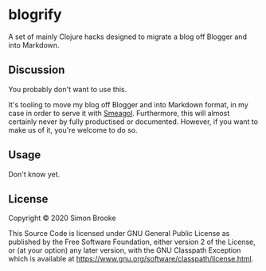 # blogrify

A set of mainly Clojure hacks designed to migrate a blog off Blogger and into Markdown.

## Discussion

You probably don't want to use this.

It's tooling to move my blog off Blogger and into Markdown format, in my case
in order to serve it with [Smeagol](https://github.com/journeyman-cc/smeagol).
Furthermore, this will almost certainly never by fully productised or
documented. However, if you want to make us of it, you're welcome to do so.

## Usage

Don't know yet.

## License

Copyright © 2020 Simon Brooke

This Source Code is licensed under GNU General Public License as published by
the Free Software Foundation, either version 2 of the License, or (at your
option) any later version, with the GNU Classpath Exception which is available
at https://www.gnu.org/software/classpath/license.html.
